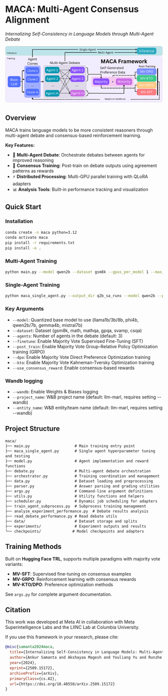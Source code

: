 # MACA: Multi-Agent Consensus Alignment

*Internalizing Self-Consistency in Language Models through Multi-Agent Debate*

![Policy](Policy.png)

## Overview

MACA trains language models to be more consistent reasoners through multi-agent debate and consensus-based reinforcement learning.

**Key Features:**
- 🤖 **Multi-Agent Debate**: Orchestrate debates between agents for improved reasoning
- 🎯 **Consensus Training**: Post-train on debate outputs using agreement patterns as rewards
- ⚡ **Distributed Processing**: Multi-GPU parallel training with QLoRA adapters
- 📊 **Analysis Tools**: Built-in performance tracking and visualization

## Quick Start

### Installation

```bash
conda create -n maca python=3.12
conda activate maca
pip install -r requirements.txt
pip install -e .
```

### Multi-Agent Training

```bash
python main.py --model qwen2b --dataset gsm8k --gpus_per_model 1 --max_concurrent_tasks 4 --train_size 1500 --test_size 500 --lora_r 128 --lora_alpha 128 --dpo --epoch_dpo 3 --batch_dpo 6 --lr_dpo 1e-5 --beta_dpo 0.1 --gradient_accumulation_steps_dpo 4 --seed 1 --wandb
```

### Single-Agent Training

```bash
python maca_single_agent.py --output_dir q2b_sa_runs --model qwen2b --phase kto --kto --train_datasets math gsm8k mathqa --test_datasets math gsm8k mathqa svamp gpqa csqa --use_full_test --lora_r_range 64 --lora_alpha_range 64 --lr_kto 1e-5 --evaluation_batch_size 24 --wandb
```

### Key Arguments

- `--model`: Quantized base model to use (llama1b/3b/8b, phi4b, qwen2b/7b, gemma4b, mistral7b)
- `--dataset`: Dataset (gsm8k, math, mathqa, gpqa, svamp, csqa)
- `--agents`: Number of agents in the debate (default: 3)
- `--finetune`: Enable Majority Vote Supervised Fine-Tuning (SFT)
- `--post_train`: Enable Majority Vote Group-Relative Policy Optimization training (GRPO)
- `--dpo`: Enable Majority Vote Direct Preference Optimization training
- `--kto`: Enable Majority Vote Kahneman-Tversky Optimization training
- `--use_consensus_reward`: Enable consensus-based rewards

### Wandb logging

- `--wandb`: Enable Weights & Biases logging
- `--project_name`: W&B project name (default: llm-marl, requires setting --wandb)
- `--entity_name`: W&B entity/team name (default: llm-marl, requires setting --wandb)

## Project Structure

```
maca/
├── main.py                    # Main training entry point
├── maca_single_agent.py       # Single agent hyperparameter tuning and testing
├── model.py                   # Agent implementation and reward functions
├── debate.py                  # Multi-agent debate orchestration
├── orchestrator.py            # Training coordination and management
├── data.py                    # Dataset loading and preprocessing
├── parser.py                  # Answer parsing and grading utilities
├── args.py                    # Command-line argument definitions
├── utils.py                   # Utility functions and helpers
├── scheduler.py               # Dynamic job scheduling for adapters
├── train_agent_subprocess.py  # Subprocess training management
├── analyze_experiment_performance.py  # Debate results analysis
├── read_debate_performance.py # Read debate utils
├── data/                      # Dataset storage and splits
├── experiments/               # Experiment outputs and results
└── checkpoints/              # Model checkpoints and adapters
```

## Training Methods

Built on **Hugging Face TRL**, supports multiple paradigms with majority vote variants:
- **MV-SFT**: Supervised fine-tuning on consensus examples
- **MV-GRPO**: Reinforcement learning with consensus rewards  
- **MV-KTO/DPO**: Preference optimization methods

See `args.py` for complete argument documentation.

## Citation

This work was developed at Meta AI in collaboration with Meta Superintelligence Labs and the LIINC Lab at Columbia University.

If you use this framework in your research, please cite:

```bibtex
@misc{samanta2024maca,
  title={Internalizing Self-Consistency in Language Models: Multi-Agent Consensus Alignment},
  author={Ankur Samanta and Akshayaa Magesh and Youliang Yu and Runzhe Wu and Ayush Jain and Daniel Jiang and Boris Vidolov and Paul Sajda and Yonathan Efroni and Kaveh Hassani},
  year={2024},
  eprint={2509.15172},
  archivePrefix={arXiv},
  primaryClass={cs.AI},
  url={https://doi.org/10.48550/arXiv.2509.15172}
}
```